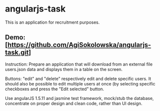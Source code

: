 # angularjs-task

This is an application for recruitment purposes.

## Demo: [https://github.com/AgiSokolowska/angularjs-task.git] 

Instruction: Prepare an application that will download from an external file users.json data and displays them in a table on the screen.

Buttons: "edit" and "delete" respectively edit and delete specific users. It should also be possible to edit multiple users at once (by selecting specific checkboxes and press the "Edit selected" button.

Use angularJS 1.5.11 and jasmine test framework,
mock/stub the database,
concentrate on proper design and clean code, rather than UI design.
